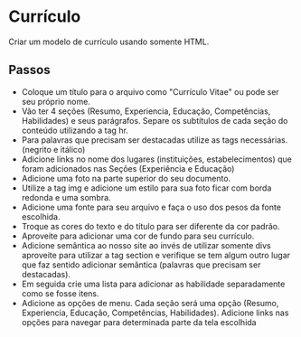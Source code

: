 # Currículo
Criar um modelo de currículo usando somente HTML.

## Passos

* Coloque um título para o arquivo como "Currículo Vitae" ou pode ser seu próprio nome.
* Vão ter 4 seções (Resumo, Experiencia, Educação, Competências, Habilidades) e seus parágrafos. Separe os subtítulos de cada seção do conteúdo utilizando a tag hr.
* Para palavras que precisam ser destacadas utilize as tags necessárias. (negrito e itálico)
* Adicione links no nome dos lugares (instituições, estabelecimentos) que foram adicionados nas Seções (Experiência e Educação)
* Adicione uma foto na parte superior do seu documento.
* Utilize a tag img e adicione um estilo para sua foto ficar com borda redonda e uma sombra.
* Adicione uma fonte para seu arquivo e faça o uso dos pesos da fonte escolhida.
* Troque as cores do texto e do título para ser diferente da cor padrão.
* Aproveite para adicionar uma cor de fundo para seu currículo.
* Adicione semântica ao nosso site ao invés de utilizar somente divs aproveite para utilizar a tag section e verifique se tem algum outro lugar que faz sentido adicionar semântica (palavras que precisam ser destacadas).
* Em seguida crie uma lista para adicionar as habilidade separadamente como se fosse itens.
* Adicione as opções de menu. Cada seção será uma opção (Resumo, Experiencia, Educação, Competências, Habilidades). Adicione links nas opções para navegar para determinada parte da tela escolhida